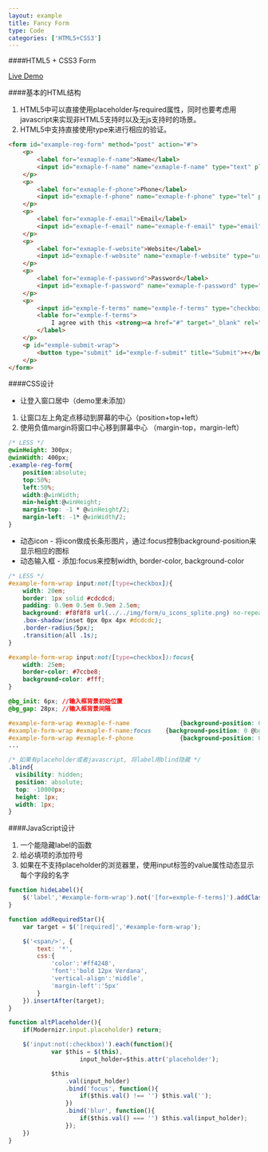 ```yaml
---
layout: example
title: Fancy Form
type: Code
categories: ['HTML5+CSS3']
---
```


####HTML5 + CSS3 Form

[Live Demo](/examples/form.html)

####基本的HTML结构
1. HTML5中可以直接使用placeholder与required属性，同时也要考虑用javascript来实现非HTML5支持时以及无js支持时的场景。
2. HTML5中支持直接使用type来进行相应的验证。

```html
<form id="example-reg-form" method="post" action="#">
	<p>
		<label for="exmaple-f-name">Name</label>
		<input id="exmaple-f-name" name="exmaple-f-name" type="text" placeholder="Name" required />
	</p>
	<p>
		<label for="exmaple-f-phone">Phone</label>
		<input id="exmaple-f-phone" name="exmaple-f-phone" type="tel" placeholder="Phone" required />
	</p>
	<p>
		<label for="exmaple-f-email">Email</label>
		<input id="exmaple-f-email" name="exmaple-f-email" type="email" placeholder="Email" required />
	</p>
	<p>
		<label for="exmaple-f-website">Website</label>
		<input id="exmaple-f-website" name="exmaple-f-website" type="url" placeholder="WebSite" />
	</p>
	<p>
		<label for="exmaple-f-password">Password</label>
		<input id="exmaple-f-password" name="exmaple-f-password" type="password" placeholder="Password" required />
	</p>
	<p>
		<input id="exmple-f-terms" name="exmple-f-terms" type="checkbox" />
		<lable for="exmple-f-terms">
			I agree with this <strong><a href="#" target="_blank" rel="external">term</a></strong>!
		</label>
	</p>
	<p id="exmple-submit-wrap">
		<button type="submit" id="exmple-f-submit" title="Submit">+</button>
	</p>
</form>
```

####CSS设计
* 让登入窗口居中（demo里未添加）

1. 让窗口左上角定点移动到屏幕的中心（position+top+left）
2. 使用负值margin将窗口中心移到屏幕中心 （margin-top，margin-left）

```css
/* LESS */
@winHeight: 300px;
@winWidth: 400px;
.example-reg-form{
	position:absolute; 
	top:50%; 
	left:50%;
	width:@winWidth;
	min-height:@winHeight;
	margin-top: -1 * @winHeight/2;
	margin-left: -1* @winWidth/2;
}
```

* 动态icon - 将icon做成长条形图片，通过:focus控制background-position来显示相应的图标
* 动态输入框 - 添加:focus来控制width, border-color, background-color

```css
/* LESS */
#example-form-wrap input:not([type=checkbox]){
	width: 20em;
	border: 1px solid #cdcdcd;
	padding: 0.9em 0.5em 0.9em 2.5em;
	background: #f8f8f8 url(../../img/form/u_icons_splite.png) no-repeat;
	.box-shadow(inset 0px 0px 4px #dcdcdc);
	.border-radius(5px);
	.transition(all .1s);
}

#example-form-wrap input:not([type=checkbox]):focus{
	width: 25em;
	border-color: #7ccbe8;
	background-color: #fff;
}

@bg_init: 6px; //输入框背景初始位置
@bg_gap: 28px; //输入框背景间隔

#example-form-wrap #exmaple-f-name 				{background-position: 0 @bg_init;}
#example-form-wrap #exmaple-f-name:focus 	{background-position: 0 @bg_init - @bg_gap;}
#example-form-wrap #exmaple-f-phone 			{background-position: 0 @bg_init - @bg_gap * 2;}
...

/* 如果有placeholder或者javascript, 将label用blind隐藏 */
.blind{
  visibility: hidden;
  position: absolute;
  top: -10000px;
  height: 1px;
  width: 1px;
}
```

####JavaScript设计
1. 一个能隐藏label的函数
2. 给必填项的添加符号
3. 如果在不支持placeholder的浏览器里，使用input标签的value属性动态显示每个字段的名字

```javascript
function hideLabel(){
	$('label','#example-form-wrap').not('[for=exmple-f-terms]').addClass('blind');
}

function addRequiredStar(){
	var target = $('[required]','#example-form-wrap');

	$('<span/>', {
		text: '*',
		css:{
			'color':'#ff4248',
			'font':'bold 12px Verdana',
			'vertical-align':'middle',
			'margin-left':'5px'
		}
	}).insertAfter(target);
}

function altPlaceholder(){
	if(Modernizr.input.placeholder) return;

	$('input:not(:checkbox)').each(function(){
			var $this = $(this),
					input_holder=$this.attr('placeholder'); 

			$this
				.val(input_holder)
				.bind('focus', function(){
					if($this.val() !== '') $this.val('');
				})
				.bind('blur', function(){
					if($this.val() === '') $this.val(input_holder);
				});
	})
}
```















